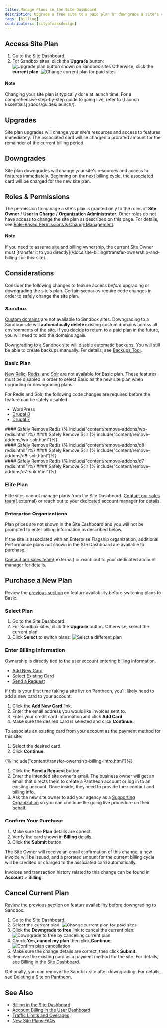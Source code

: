 ```yaml
---
title: Manage Plans in the Site Dashboard
description: Upgrade a free site to a paid plan or downgrade a site's current plan within the Site Dashboard.
tags: [billing]
contributors: [cityofoaksdesign]
---
```

## Access Site Plan
1. Go to the Site Dashboard.
2. For Sandbox sites, click the **Upgrade** button:
 ![Upgrade plan button shown on Sandbox sites](/source/docs/assets/images/dashboard/upgrade-plan.png)
 Otherwise, click the **current plan**:
 ![Change current plan for paid sites](/source/docs/assets/images/dashboard/change-plan.png)

<div class="alert alert-info">
<h4 class="info">Note</h4>
<p markdown="1">Changing your site plan is typically done at launch time. For a comprehensive step-by-step guide to going live, refer to [Launch Essentials](/docs/guides/launch/).
</p></div>

## Upgrades
Site plan upgrades will change your site's resources and access to features immediately. The associated card will be charged a prorated amount for the remainder of the current billing period.

## Downgrades
Site plan downgrades will change your site's resources and access to features immediately. Beginning on the next billing cycle, the associated card will be charged for the new site plan.

## Roles & Permissions
The permission to manage a site's plan is granted only to the roles of **Site Owner** / **User in Charge** / **Organization Administrator**. Other roles do not have access to change the site plan as described on this page. For details, see <a href="/docs/change-management/#site-level-roles-and-permissions" data-proofer-ignore>Role-Based Permissions & Change Management</a>.

<div class="alert alert-info">
<h4 class="info">Note</h4>
<p markdown="1">If you need to assume site and billing ownership, the current Site Owner must [transfer it to you directly](/docs/site-billing#transfer-ownership-and-billing-for-this-site).</p></div>

## Considerations
Consider the following changes to feature access _before_ upgrading or downgrading the site's plan. Certain scenarios require code changes in order to safely change the site plan.

### Sandbox
[Custom domains](/docs/domains/#custom-domains) are not available to Sandbox sites. Downgrading to a Sandbox site will **automatically delete** existing custom domains across all environments of the site. If you decide to return to a paid plan in the future, you will need to add the domains again.

Downgrading to a Sandbox site will disable automatic backups. You will still be able to create backups manually. For details, see [Backups Tool](/docs/backups/).

### Basic Plan
[New Relic](/docs/new-relic/), [Redis](/docs/redis/), and [Solr](/docs/solr) are not available for Basic plan. These features must be disabled in order to select Basic as the new site plan when upgrading or downgrading plans.

For Redis and Solr, the following code changes are required before the feature can be safely disabled:

<!-- Nav tabs -->
<ul class="nav nav-tabs" role="tablist">
  <!-- Active tab -->
  <li id="wp-id" role="presentation" class="active"><a href="#wp" aria-controls="wp" role="tab" data-toggle="tab">WordPress</a></li>
  <!-- 2nd Tab Nav -->
  <li id="d8-id" role="presentation"><a href="#d8" aria-controls="drops" role="tab" data-toggle="tab">Drupal 8</a></li>
  <!-- 3rd Tab Nav -->
  <li id="d7-id" role="presentation"><a href="#d7" aria-controls="drops" role="tab" data-toggle="tab">Drupal 7</a></li>

</ul>
<!-- Tab panes -->
<div class="tab-content">
  <!-- Active pane content -->
  <div role="tabpanel" class="tab-pane active" id="wp" markdown="1">
#### Safely Remove Redis
{% include("content/remove-addons/wp-redis.html")%}
#### Safely Remove Solr
{% include("content/remove-addons/wp-solr.html")%}
  </div>
  <!-- 2nd pane content -->
  <div role="tabpanel" class="tab-pane" id="d8" markdown="1">
#### Safely Remove Redis
{% include("content/remove-addons/d8-redis.html")%}
#### Safely Remove Solr
{% include("content/remove-addons/d8-solr.html")%}
  </div>
  <!-- 2nd pane content -->
  <div role="tabpanel" class="tab-pane" id="d7" markdown="1">
#### Safely Remove Redis
{% include("content/remove-addons/d7-redis.html")%}
#### Safely Remove Solr
{% include("content/remove-addons/d7-solr.html")%}
  </div>
</div>

### Elite Plan
Elite sites cannot manage plans from the Site Dashboard. [Contact our sales team](https://pantheon.io/contact-us){.external} or reach out to your dedicated account manager for details.

### Enterprise Organizations
Plan prices are not shown in the Site Dashboard and you will not be prompted to enter billing information as described below.

If the site is associated with an Enterprise Flagship organization, additional Performance plans not shown in the Site Dashboard are available to purchase.

[Contact our sales team](https://pantheon.io/contact-us){.external} or reach out to your dedicated account manager for details.

## Purchase a New Plan
Review the [previous section](#basic-plan) on feature availability before switching plans to Basic.

### Select Plan
1. Go to the Site Dashboard.
2. For Sandbox sites, click the **Upgrade** button. Otherwise, select the current plan.
3. Click **Select** to switch plans:
 ![Select a different plan](/source/docs/assets/images/dashboard/select-plan.png)


### Enter Billing Information
Ownership is directly tied to the user account entering billing information.
<!-- Nav tabs -->
<ul class="nav nav-tabs" role="tablist">
  <!-- Active tab -->
  <li id="add-cc-id" role="presentation" class="active"><a href="#add-cc" aria-controls="add-cc" role="tab" data-toggle="tab">Add New Card</a></li>
  <!-- 2nd Tab Nav -->
  <li id="existing-cc-id" role="presentation"><a href="#existing-cc" aria-controls="existing-cc" role="tab" data-toggle="tab">Select Existing Card</a></li>
  <!-- 3RD Tab Nav -->
  <li id="request-payment-id" role="presentation"><a href="#request-payment" aria-controls="request-payment" role="tab" data-toggle="tab">Send a Request</a></li>

</ul>
<!-- Tab panes -->
<div class="tab-content">
  <!-- Active pane content -->
  <div role="tabpanel" class="tab-pane active" id="add-cc" markdown="1">
If this is your first time taking a site live on Pantheon, you'll likely need to add a new card to your account:

1. Click the **<span class="glyphicon glyphicon-plus"></span> Add New Card** link.
2. Enter the email address you would like invoices sent to.
3. Enter your credit card information and click **Add Card**.
4. Make sure the desired card is selected and click **Continue**.
  </div>
  <!-- 2nd pane content -->
  <div role="tabpanel" class="tab-pane" id="existing-cc" markdown="1">
To associate an existing card from your account as the payment method for this site:

1. Select the desired card.
2. Click **Continue**.
  </div>
  <!-- 3rd pane content -->
  <div role="tabpanel" class="tab-pane" id="request-payment" markdown="1">
{% include("content/transfer-owernship-billing-intro.html")%}

1. Click the **<span class="glyphicons glyphicons-envelope"></span> Send a Request** button.
2. Enter the intended site owner’s email.
  The business owner will get an email that directs them to create a Pantheon account or log in to an existing account. Once inside, they need to provide their contact and billing info.
3. Ask the new site owner to add your agency as a [Supporting Organization](/docs/team-management/#add-a-supporting-organization) so you can continue the going live procedure on their behalf.
  </div>
</div>

### Confirm Your Purchase
1. Make sure the **Plan** details are correct.
2. Verify the card shown in **Billing** details.
3. Click the **Submit** button.

The Site Owner will receive an email confirmation of this change, a new invoice will be issued, and a prorated amount for the current billing cycle will be credited or charged to the associated card automatically.

Invoices and transaction history related to this change can be found in **<span class="glyphicons glyphicons-cogwheel"></span> Account** > **Billing**.

## Cancel Current Plan
Review the [previous section](#sandbox-plan) on feature availability before downgrading to Sandbox.

1. Go to the Site Dashboard.
2. Select the current plan:
 ![Change current plan for paid sites](/source/docs/assets/images/dashboard/change-plan.png)
3. Click the **Downgrade to free** link to cancel the current plan:
 ![Downgrade to free by cancelling current plan](/source/docs/assets/images/dashboard/cancel-plan.png)
4. Check **Yes, cancel my plan** then click **Continue**:
 ![Confirm plan cancellation](/source/docs/assets/images/dashboard/confirm-cancellation.png)
5. Make sure the change details are correct, then click **Submit**.
6. Remove the existing card as a payment method for the site. For details, see [Billing in the Site Dashboard](/docs/site-billing/#do-not-bill-this-site-to-a-card).

Optionally, you can remove the Sandbox site after downgrading. For details, see [Deleting a Site on Pantheon](/docs/delete-site/).

## See Also
- [Billing in the Site Dashboard](/docs/site-billing/)
- [Account Billing in the User Dashboard](/docs/account-billing/)
- [Traffic Limits and Overages](/docs/traffic-limits/)
- [New Site Plans FAQs](/docs/new-plans-faq/)
